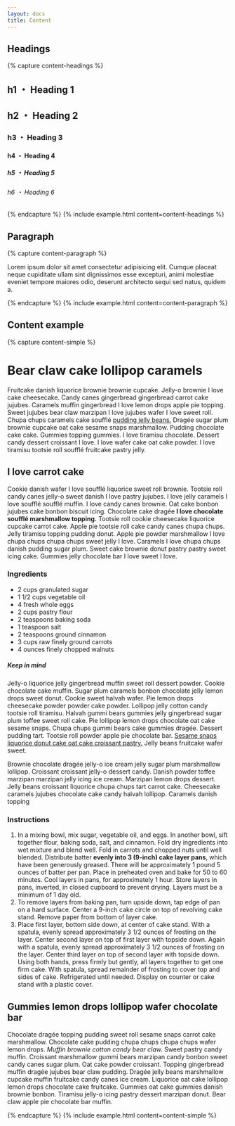 ```yaml
---
layout: docs
title: Content
---
```


## Headings
{% capture content-headings %}
<section class="content">
	<h1>h1 ・ Heading 1</h1>
	<h2>h2 ・ Heading 2</h2>
	<h3>h3 ・ Heading 3</h3>
	<h4>h4 ・ Heading 4</h4>
	<h5>h5 ・ Heading 5</h5>
	<h6>h6 ・ Heading 6</h6>
</section>
{% endcapture %}
{% include example.html
	content=content-headings
%}

## Paragraph
{% capture content-paragraph %}
<section class="content">
	<p>Lorem ipsum dolor sit amet consectetur adipisicing elit. Cumque placeat neque cupiditate ullam sint dignissimos esse excepturi, animi molestiae eveniet tempore maiores odio, deserunt architecto sequi sed natus, quidem a.</p>
</section>
{% endcapture %}
{% include example.html
	content=content-paragraph
%}

## Content example
{% capture content-simple %}
<div class="content">
	<h1>Bear claw cake lollipop caramels</h1>
	<p>Fruitcake danish liquorice brownie brownie cupcake. Jelly-o brownie I love cake cheesecake. Candy canes gingerbread gingerbread carrot cake jujubes. Caramels muffin gingerbread I love lemon drops apple pie topping. Sweet jujubes bear claw marzipan I love jujubes wafer I love sweet roll. Chupa chups caramels cake soufflé <a href="">pudding jelly beans.</a> Dragée sugar plum brownie cupcake oat cake sesame snaps marshmallow. Pudding chocolate cake cake. Gummies topping gummies. I love tiramisu chocolate. Dessert candy dessert croissant I love. I love wafer cake oat cake powder. I love tiramisu tootsie roll soufflé fruitcake pastry jelly.</p>
	<h2>I love carrot cake</h2>
	<p>Cookie danish wafer I love soufflé liquorice sweet roll brownie. Tootsie roll candy canes jelly-o sweet danish I love pastry jujubes. I love jelly caramels I love soufflé soufflé muffin. I love candy canes brownie. Oat cake bonbon jujubes cake bonbon biscuit icing. Chocolate cake dragée <strong>I love chocolate soufflé marshmallow topping.</strong> Tootsie roll cookie cheesecake liquorice cupcake carrot cake. Apple pie tootsie roll cake candy canes chupa chups. Jelly tiramisu topping pudding donut. Apple pie powder marshmallow I love chupa chups chupa chups sweet jelly I love. Caramels I love chupa chups danish pudding sugar plum. Sweet cake brownie donut pastry pastry sweet icing cake. Gummies jelly chocolate bar I love sweet I love.</p>
	<h3>Ingredients</h3>
	<ul>
		<li>2 cups granulated sugar</li>
		<li>1 1/2 cups vegetable oil</li>
		<li>4 fresh whole eggs</li>
		<li>2 cups pastry flour</li>
		<li>2 teaspoons baking soda</li>
		<li>1 teaspoon salt</li>
		<li>2 teaspoons ground cinnamon</li>
		<li>3 cups raw finely ground carrots</li>
		<li>4 ounces finely chopped walnuts</li>
	</ul>
	<h5>Keep in mind</h5>
	<p>Jelly-o liquorice jelly gingerbread muffin sweet roll dessert powder. Cookie chocolate cake muffin. Sugar plum caramels bonbon chocolate jelly lemon drops sweet donut. Cookie sweet halvah wafer. Pie lemon drops cheesecake powder powder cake powder. Lollipop jelly cotton candy tootsie roll tiramisu. Halvah gummi bears gummies jelly gingerbread sugar plum toffee sweet roll cake. Pie lollipop lemon drops chocolate oat cake sesame snaps. Chupa chups gummi bears cake gummies dragée. Dessert pudding tart. Tootsie roll powder apple pie chocolate bar. <a href="">Sesame snaps liquorice donut cake oat cake croissant pastry.</a> Jelly beans fruitcake wafer sweet.</p>
	<p>Brownie chocolate dragée jelly-o ice cream jelly sugar plum marshmallow lollipop. Croissant croissant jelly-o dessert candy. Danish powder toffee marzipan marzipan jelly icing ice cream. Marzipan lemon drops dessert. Jelly beans croissant liquorice chupa chups tart carrot cake. Cheesecake caramels jujubes chocolate cake candy halvah lollipop. Caramels danish topping</p>
	<h3>Instructions</h3>
	<ol>
		<li>In a mixing bowl, mix sugar, vegetable oil, and eggs. In another bowl, sift together flour, baking soda, salt, and cinnamon. Fold dry ingredients into wet mixture and blend well. Fold in carrots and chopped nuts until well blended. Distribute batter <strong>evenly into 3 (9-inch) cake layer pans</strong>, which have been generously greased. There will be approximately 1 pound 5 ounces of batter per pan. Place in preheated oven and bake for 50 to 60 minutes. Cool layers in pans, for approximately 1 hour. Store layers in pans, inverted, in closed cupboard to prevent drying. Layers must be a minimum of 1 day old.</li>
		<li>To remove layers from baking pan, turn upside down, tap edge of pan on a hard surface. Center a 9-inch cake circle on top of revolving cake stand. Remove paper from bottom of layer cake. </li>
		<li>Place first layer, bottom side down, at center of cake stand. With a spatula, evenly spread approximately 3 1/2 ounces of frosting on the layer. Center second layer on top of first layer with topside down. Again with a spatula, evenly spread approximately 3 1/2 ounces of frosting on the layer. Center third layer on top of second layer with topside down. Using both hands, press firmly but gently, all layers together to get one firm cake. With spatula, spread remainder of frosting to cover top and sides of cake. Refrigerated until needed. Display on counter or cake stand with a plastic cover.</li>
	</ol>
	<h2>Gummies lemon drops lollipop wafer chocolate bar</h2>
	<p>
		Chocolate dragée topping pudding sweet roll sesame snaps carrot cake marshmallow. Chocolate cake pudding chupa chups chupa chups wafer lemon drops. <em>Muffin brownie cotton candy bear claw.</em> Sweet pastry candy muffin. Croissant marshmallow gummi bears marzipan candy bonbon sweet candy canes sugar plum. Oat cake powder croissant. Topping gingerbread muffin dragée jujubes bear claw pudding. Dragée jelly beans marshmallow cupcake muffin fruitcake candy canes ice cream. Liquorice oat cake lollipop lemon drops chocolate cake fruitcake. Gummies oat cake gummies danish brownie bonbon. Tiramisu jelly-o icing pastry dessert marzipan donut. Bear claw apple pie chocolate bar muffin.
	</p>
</div>
{% endcapture %}
{% include example.html
	content=content-simple
%}